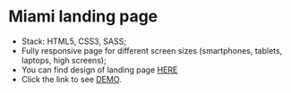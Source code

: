 # Miami landing page #

* Stack: HTML5, CSS3, SASS;
* Fully responsive page for different screen sizes (smartphones, tablets, laptops, high screens);
* You can find design of landing page [HERE](https://www.figma.com/file/1OuHYIGkq69vfM9aTEDH2M/landing_page_miami)
* Click the link to see [DEMO](https://billizane.github.io/Miami_landing_page/).
